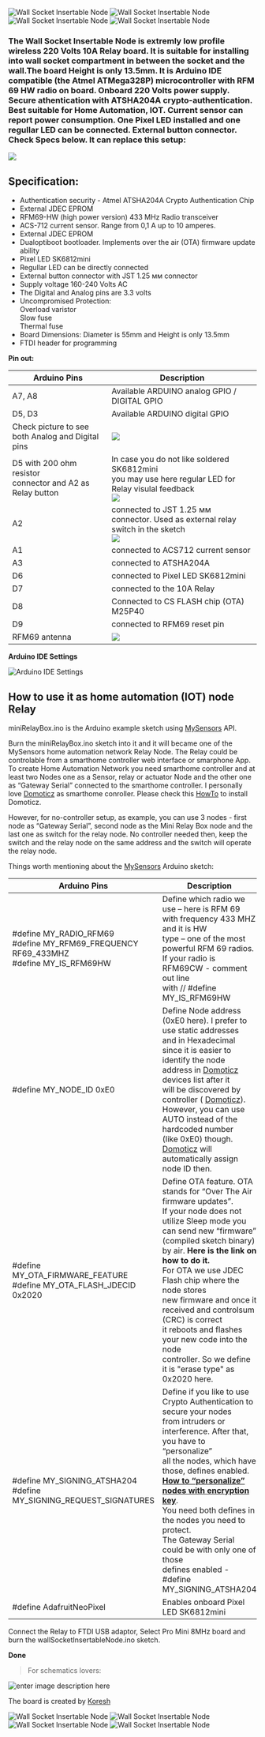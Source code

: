 

![Wall Socket Insertable Node](https://github.com/EasySensors/WallSocketInsertableNode/blob/master/pics/WallSocketInsertableNode1.jpg) ![Wall Socket Insertable Node](https://github.com/EasySensors/WallSocketInsertableNode/blob/master/pics/WallSocketInsertableNode5.jpg) ![Wall Socket Insertable Node](https://github.com/EasySensors/WallSocketInsertableNode/blob/master/pics/WallSocketInsertableNode2.jpg)
![Wall Socket Insertable Node](https://github.com/EasySensors/WallSocketInsertableNode/blob/master/pics/WallSocketInsertableNode3.jpg)


### The Wall Socket Insertable Node  is extremly low profile wireless 220 Volts 10A Relay board. It is suitable for installing into wall socket compartment in between the socket and the wall.The board Height is  only 13.5mm. It is Arduino IDE compatible (the Atmel ATMega328P) microcontroller with RFM 69 HW radio on board.  Onboard 220 Volts power supply. Secure athentication with ATSHA204A crypto-authentication. Best suitable for Home Automation, IOT. Current sensor can report power consumption. One Pixel LED installed and one regullar LED can be connected. External button connector. Check Specs below. It can replace this setup:
![](https://github.com/EasySensors/WallSocketInsertableNode/blob/master/pics/replacee.jpg?raw=true)

## Specification: ##
 - Authentication security - Atmel ATSHA204A Crypto Authentication Chip
 - External JDEC EPROM
 - RFM69-HW (high power version) 433 MHz Radio transceiver
 - ACS-712 current sensor. Range from 0,1 A up to 10 amperes.
 - External JDEC EPROM
 - Dualoptiboot bootloader. Implements over the air (OTA) firmware update ability
 - Pixel LED SK6812mini
 - Regullar LED can be directly connected
 - External button connector with JST 1.25 мм connector
 - Supply voltage 160-240 Volts AC
 - The Digital and Analog pins are 3.3 volts
 - Uncompromised Protection:<br>
	Overload varistor<br>
	Slow fuse<br>
	Thermal fuse<br>
 - Board Dimensions: Diameter is 55mm and Height is only 13.5mm
 - FTDI  header for programming


**Pin out:** 


Arduino Pins|	Description
------------|--------------
A7, A8 |	Available ARDUINO analog GPIO / DIGITAL GPIO 
D5, D3 |	Available ARDUINO digital GPIO 
Check picture to see both Analog and Digital pins | ![](https://github.com/EasySensors/WallSocketInsertableNode/blob/master/pics/PinsShrt.jpg?raw=true)
D5 with 200 ohm resistor <br>connector and A2 as Relay button | In case you do not like soldered SK6812mini <br> you may use here regular LED for Relay visulal feedback <br> ![](https://github.com/EasySensors/WallSocketInsertableNode/blob/master/pics/LEDregularTop.jpg?raw=true)
A2 |	connected to JST  1.25 мм connector. Used as external relay switch in the sketch <br> ![](https://github.com/EasySensors/WallSocketInsertableNode/blob/master/pics/Button.jpg?raw=true)
A1 |	connected to ACS712 current sensor
A3 |	connected to  ATSHA204A
D6 |	connected to Pixel LED SK6812mini
D7 |	connected to the 10A Relay
D8 |	Connected to CS FLASH chip (OTA) M25P40
D9 |	connected to RFM69 reset pin
RFM69 antenna |	 ![](https://github.com/EasySensors/WallSocketInsertableNode/blob/master/pics/Antn.jpg?raw=true)


**Arduino IDE Settings**

![Arduino IDE Settings](https://github.com/EasySensors/ButtonSizeNode/blob/master/pics/IDEsettings.jpg?raw=true)



How to use it as home automation (IOT) node Relay
------------------------------------------------------


miniRelayBox.ino is the Arduino example sketch using [MySensors](https://www.mysensors.org/) API. 

Burn the miniRelayBox.ino sketch into it and it will became  one of the MySensors home automation network Relay Node. The Relay could be controlable from a smarthome controller web interface or smarphone App. 
To create Home Automation Network you need smarthome controller and at least two Nodes one as a Sensor, relay or actuator Node and the other one as “Gateway Serial” connected to the smarthome controller. I personally love [Domoticz](https://domoticz.com/) as smarthome conroller. Please check this [HowTo](https://github.com/EasySensors/ButtonSizeNode/blob/master/DomoticzInstallMySensors.md) to install Domoticz.

However, for no-controller setup, as example, you can use 3 nodes - first node as “Gateway Serial”, second node as the Mini Relay Box node and the last one as switch for the relay node. No controller needed then, keep the switch and the relay node on the same address and the switch will operate the relay node.

Things worth mentioning about the  [MySensors](https://www.mysensors.org/) Arduino sketch: 


Arduino Pins|	Description
------------|--------------
#define MY_RADIO_RFM69<br>#define MY_RFM69_FREQUENCY   RF69_433MHZ<br>#define MY_IS_RFM69HW|	Define which radio we use – here is RFM 69<br>with frequency 433 MHZ and it is HW<br>type – one of the most powerful RFM 69 radios.<br>If your radio is RFM69CW - comment out line<br>with // #define MY_IS_RFM69HW 
#define MY_NODE_ID 0xE0 | Define Node address (0xE0 here). I prefer to use static addresses<br> and in Hexadecimal since it is easier to identify the node<br> address in  [Domoticz](https://domoticz.com/) devices list after it<br> will be discovered by controller ( [Domoticz](https://domoticz.com/)).<br> However, you can use AUTO instead of the hardcoded number<br> (like 0xE0) though.  [Domoticz](https://domoticz.com/) will automatically assign node ID then.
#define MY_OTA_FIRMWARE_FEATURE<br>#define MY_OTA_FLASH_JDECID 0x2020 | Define OTA feature. OTA stands for “Over The Air firmware updates”.<br> If your node does not utilize Sleep mode you can send new “firmware”<br> (compiled sketch binary) by air. **Here is the link on how to do it.** <br>For OTA we use JDEC Flash chip where the node stores<br> new firmware and once it received and controlsum (CRC) is correct<br>  it reboots and flashes your new code into the node<br> controller. So we define it is "erase type" as 0x2020 here. 
#define MY_SIGNING_ATSHA204 <br>#define  MY_SIGNING_REQUEST_SIGNATURES | Define if you like to use Crypto Authentication to secure your nodes<br> from intruders or interference. After that, you have to “personalize”<br> all the nodes, which have those, defines enabled.<br> [**How to “personalize” nodes with encryption key**](https://github.com/EasySensors/ButtonSizeNode/blob/master/SecurityPersonalizationHowTo.md).<br> You need both defines in the nodes you need to protect.<br> The Gateway Serial could be with only one of those<br> defines enabled - #define MY_SIGNING_ATSHA204
#define AdafruitNeoPixel | Enables onboard Pixel LED SK6812mini

Connect the Relay to FTDI USB adaptor, Select Pro Mini 8MHz board and burn the wallSocketInsertableNode.ino sketch.

**Done**

>For schematics lovers:

![enter image description here](https://github.com/EasySensors/MiniRelayBox/blob/master/pics/schematic.jpg?raw=true)

The board is created by  [Koresh](https://www.openhardware.io/user/143/projects/Koresh)

![Wall Socket Insertable Node](https://github.com/EasySensors/WallSocketInsertableNode/blob/master/pics/s1.jpg) ![Wall Socket Insertable Node](https://github.com/EasySensors/WallSocketInsertableNode/blob/master/pics/s5.jpg) ![Wall Socket Insertable Node](https://github.com/EasySensors/WallSocketInsertableNode/blob/master/pics/s2.jpg)
![Wall Socket Insertable Node](https://github.com/EasySensors/WallSocketInsertableNode/blob/master/pics/s3.jpg)

